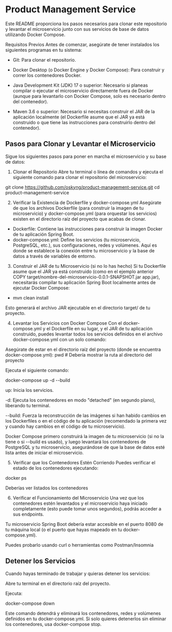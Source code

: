 # Product Management Service
Este README proporciona los pasos necesarios para clonar este repositorio y levantar el microservicio junto con sus servicios de base de datos utilizando Docker Compose.

Requisitos Previos
Antes de comenzar, asegúrate de tener instalados los siguientes programas en tu sistema:

* Git: Para clonar el repositorio.

* Docker Desktop (o Docker Engine y Docker Compose): Para construir y correr los contenedores Docker.

* Java Development Kit (JDK) 17 o superior: Necesario si planeas compilar o ejecutar el microservicio directamente fuera de Docker (aunque para levantarlo con Docker Compose, solo es necesario dentro del contenedor).

* Maven 3.6 o superior: Necesario si necesitas construir el JAR de la aplicación localmente (el Dockerfile asume que el JAR ya está construido o que tiene las instrucciones para construirlo dentro del contenedor).

## Pasos para Clonar y Levantar el Microservicio
Sigue los siguientes pasos para poner en marcha el microservicio y su base de datos:

1. Clonar el Repositorio
   Abre tu terminal o línea de comandos y ejecuta el siguiente comando para clonar el repositorio del microservicio:

git clone https://github.com/oskyng/product-management-service.git
cd product-management-service

2. Verificar la Existencia de Dockerfile y docker-compose.yml
   Asegúrate de que los archivos Dockerfile (para construir la imagen de tu microservicio) y docker-compose.yml (para orquestar los servicios) existen en el directorio raíz del proyecto que acabas de clonar.

* Dockerfile: Contiene las instrucciones para construir la imagen Docker de tu aplicación Spring Boot.
* docker-compose.yml: Define los servicios (tu microservicio, PostgreSQL, etc.), sus configuraciones, redes y volúmenes. Aquí es donde se establece la conexión entre tu microservicio y la base de datos a través de variables de entorno.

3. Construir el JAR de tu Microservicio (si no lo has hecho)
   Si tu Dockerfile asume que el JAR ya está construido (como en el ejemplo anterior COPY target/nombre-del-microservicio-0.0.1-SNAPSHOT.jar app.jar), necesitarás compilar tu aplicación Spring Boot localmente antes de ejecutar Docker Compose:

* mvn clean install

Esto generará el archivo JAR ejecutable en el directorio target/ de tu proyecto.

4. Levantar los Servicios con Docker Compose
   Con el docker-compose.yml y el Dockerfile en su lugar, y el JAR de tu aplicación construido, puedes levantar todos los servicios definidos en el archivo docker-compose.yml con un solo comando:

Asegúrate de estar en el directorio raíz del proyecto (donde se encuentra docker-compose.yml): 
pwd # Debería mostrar la ruta al directorio del proyecto

Ejecuta el siguiente comando:

docker-compose up -d --build

up: Inicia los servicios.

-d: Ejecuta los contenedores en modo "detached" (en segundo plano), liberando tu terminal.

--build: Fuerza la reconstrucción de las imágenes si han habido cambios en los Dockerfiles o en el código de tu aplicación (recomendado la primera vez y cuando hay cambios en el código de tu microservicio).

Docker Compose primero construirá la imagen de tu microservicio (si no la tiene o si --build es usado), y luego levantará los contenedores de PostgreSQL y tu microservicio, asegurándose de que la base de datos esté lista antes de iniciar el microservicio.

5. Verificar que los Contenedores Estén Corriendo
   Puedes verificar el estado de los contenedores ejecutando:

docker ps

Deberías ver listados los contenedores

6. Verificar el Funcionamiento del Microservicio
   Una vez que los contenedores estén levantados y el microservicio haya iniciado completamente (esto puede tomar unos segundos), podrás acceder a sus endpoints.

Tu microservicio Spring Boot debería estar accesible en el puerto 8080 de tu máquina local (o el puerto que hayas mapeado en tu docker-compose.yml).

Puedes probarlo usando curl o herramientas como Postman/Insomnia

## Detener los Servicios
Cuando hayas terminado de trabajar y quieras detener los servicios:

Abre tu terminal en el directorio raíz del proyecto.

Ejecuta:

docker-compose down

Este comando detendrá y eliminará los contenedores, redes y volúmenes definidos en tu docker-compose.yml. Si solo quieres detenerlos sin eliminar los contenedores, usa docker-compose stop.
